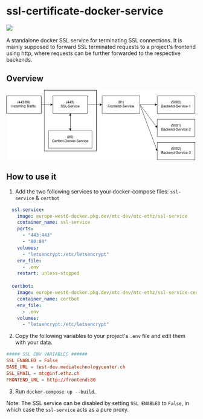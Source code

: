 # ssl-certificate-docker-service
<img src="https://img.shields.io/static/v1?label=status&message=in-review&color=orange">

A standalone docker SSL service for terminating SSL connections. It is mainly supposed to forward SSL terminated requests to a project's frontend using http, where requests can be further forwarded to the respective backends.

## Overview
<img src="example-frontend/SSL-Service-Overview.png" width="500" alt="ssl-overview">

## How to use it
1. Add the two following services to your docker-compose files: `ssl-service` & `certbot`
```yaml
  ssl-service:
    image: europe-west6-docker.pkg.dev/mtc-dev/mtc-ethz/ssl-service
    container_name: ssl-service
    ports:
      - "443:443"
      - "80:80"
    volumes:
      - "letsencrypt:/etc/letsencrypt"
    env_file:
      - .env
    restart: unless-stopped

  certbot:
    image: europe-west6-docker.pkg.dev/mtc-dev/mtc-ethz/ssl-service-certbot
    container_name: certbot
    env_file:
      - .env
    volumes:
      - "letsencrypt:/etc/letsencrypt"
```

2. Copy the following variables to your project's `.env` file and edit them with your data.
```conf
##### SSL ENV VARIABLES ###### 
SSL_ENABLED = False
BASE_URL = test-dev.mediatechnologycenter.ch
SSL_EMAIL = mtc@inf.ethz.ch
FRONTEND_URL = http://frontend:80
```

3. Run `docker-compose up --build`.

Note: The SSL service can be disabled by setting `SSL_ENABLED` to `False`, in which case the `ssl-service` acts as a pure proxy.